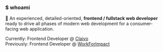 ### $ whoami

<!--
**eugenekulikou/eugenekulikou** is a ✨ _special_ ✨ repository because its `README.md` (this file) appears on your GitHub profile.

Here are some ideas to get you started:

- 🔭 I’m currently working on ...
- 🌱 I’m currently learning ...
- 👯 I’m looking to collaborate on ...
- 🤔 I’m looking for help with ...
- 💬 Ask me about ...
- 📫 How to reach me: ...
- 😄 Pronouns: ...
- ⚡ Fun fact: ...
-->


👋 An experienced, detailed-oriented, **frontend / fullstack web developer** ready to drive all phases of modern web development for a consumer-facing web application.

Currently: Frontend Developer @ [Claivo](https://www.claivo.com/)\
Previously: Frontend Developer @ [WorkForImpact](https://www.workforimpact.com/)

